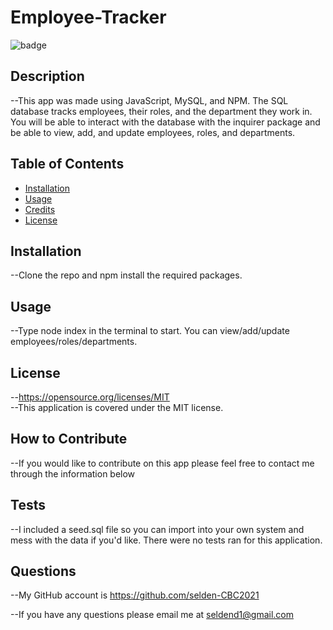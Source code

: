 # Employee-Tracker
  ![badge](https://img.shields.io/badge/license-MIT-yellow)
  ## Description
  --This app was made using JavaScript, MySQL, and NPM. The SQL database tracks employees, their roles, and the department they work in. You will be able to interact with the database with the inquirer package and be able to view, add, and update employees, roles, and departments.
  ## Table of Contents
  - [Installation](#installation)
  - [Usage](#usage)
  - [Credits](#credits)
  - [License](#license)
  ## Installation
  --Clone the repo and npm install the required packages.
  ## Usage
  --Type node index in the terminal to start. You can view/add/update employees/roles/departments. 
  ## License
  --https://opensource.org/licenses/MIT
  <br />
  --This application is covered under the MIT license.
  ## How to Contribute
  --If you would like to contribute on this app please feel free to contact me through the information below
  ## Tests
  --I included a seed.sql file so you can import into your own system and mess with the data if you'd like. There were no tests ran for this application.
  ## Questions
  --My GitHub account is https://github.com/selden-CBC2021

  --If you have any questions please email me at seldend1@gmail.com
  